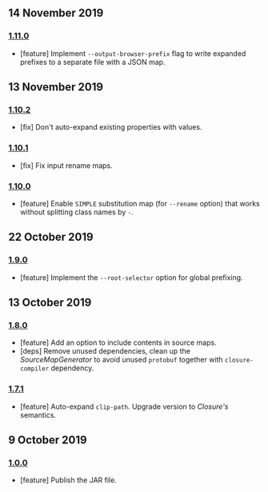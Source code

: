 ## 14 November 2019

### [1.11.0](https://github.com/artdecocode/closure-stylesheets-java/compare/v1.10.2...v1.11.0)

- [feature] Implement `--output-browser-prefix` flag to write expanded prefixes to a separate file with a JSON map.

## 13 November 2019

### [1.10.2](https://github.com/artdecocode/closure-stylesheets-java/compare/v1.10.1...v1.10.2)

- [fix] Don't auto-expand existing properties with values.

### [1.10.1](https://github.com/artdecocode/closure-stylesheets-java/compare/v1.10.0...v1.10.1)

- [fix] Fix input rename maps.

### [1.10.0](https://github.com/artdecocode/closure-stylesheets-java/compare/v1.9.0...v1.10.0)

- [feature] Enable `SIMPLE` substitution map (for `--rename` option) that works without splitting class names by `-`.

## 22 October 2019

### [1.9.0](https://github.com/artdecocode/closure-stylesheets-java/compare/v1.8.0...v1.9.0)

- [feature] Implement the `--root-selector` option for global prefixing.

## 13 October 2019

### [1.8.0](https://github.com/artdecocode/closure-stylesheets-java/compare/v1.7.1...v1.8.0)

- [feature] Add an option to include contents in source maps.
- [deps] Remove unused dependencies, clean up the _SourceMapGenerator_ to avoid unused `protobuf` together with `closure-compiler` dependency.

### [1.7.1](https://github.com/artdecocode/closure-stylesheets-java/compare/v1.0.0...v1.7.1)

- [feature] Auto-expand `clip-path`. Upgrade version to _Closure's_ semantics.

## 9 October 2019

### [1.0.0](https://github.com/artdecocode/closure-stylesheets-java/compare/v0.0.0...v1.0.0)

- [feature] Publish the JAR file.
